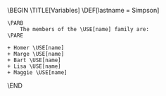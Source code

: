 \BEGIN
	\TITLE[Variables] 
	\DEF[lastname = Simpson]

	\PARB
		The members of the \USE[name] family are:
	\PARE
	
	+ Homer \USE[name] 
	+ Marge \USE[name]
	+ Bart \USE[name]
	+ Lisa \USE[name]	
	+ Maggie \USE[name]
\END 
